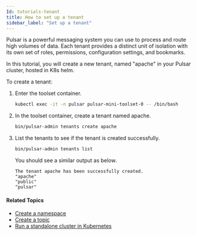 ```yaml
---
Id: tutorials-tenant
title: How to set up a tenant
sidebar_label: "Set up a tenant"
---
```



Pulsar is a powerful messaging system you can use to process and route high volumes of data. Each tenant provides a distinct unit of isolation with its own set of roles, permissions, configuration settings, and bookmarks. 

In this tutorial, you will create a new tenant, named "apache" in your Pulsar cluster, hosted in K8s helm. 

To create a tenant:

1. Enter the toolset container.

   ```bash
   kubectl exec -it -n pulsar pulsar-mini-toolset-0 -- /bin/bash
   ```

2. In the toolset container, create a tenant named apache.

   ```bash
   bin/pulsar-admin tenants create apache
   ```

3. List the tenants to see if the tenant is created successfully.

   ```bash
   bin/pulsar-admin tenants list
   ```

   You should see a similar output as below. 

   ```
   The tenant apache has been successfully created.
   "apache"
   "public"
   "pulsar"
   ```

#### Related Topics

- [Create a namespace](tutorials-namespace.md)
- [Create a topic](tutorials-topic.md)
- [Run a standalone cluster in Kubernetes](getting-started-helm.md)










